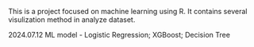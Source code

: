 This is a project focused on machine learning using R. 
It contains several visulization method in analyze dataset.

2024.07.12 ML model - Logistic Regression; XGBoost; Decision Tree
